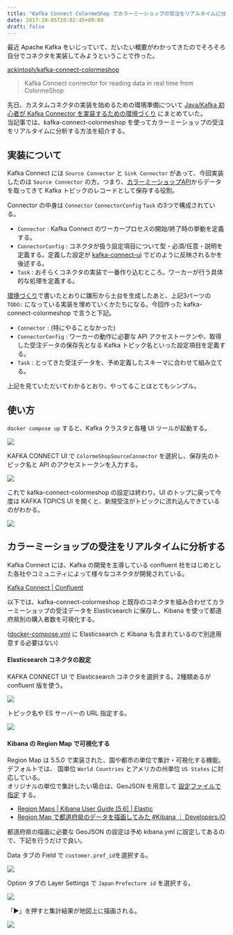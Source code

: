```yaml
---
title: "Kafka Connect ColormeShop でカラーミーショップの受注をリアルタイムに分析する"
date: 2017-10-05T20:02:45+09:00
draft: false
---
```


最近 Apache Kafka をいじっていて、だいたい概要がわかってきたのでそろそろ自分でコネクタを実装してみようということで作った。 

[ackintosh/kafka-connect-colormeshop](https://github.com/ackintosh/kafka-connect-colormeshop)

> Kafka Connect connector for reading data in real time from ColormeShop

<!--more-->

先日、カスタムコネクタの実装を始めるための環境準備について [Java/Kafka 初心者が Kafka Connector を実装するための環境づくり](/blog/2017/09/20/kafka-connector-dev/) にまとめていた。  
当記事では、kafka-connect-colormeshop を使ってカラーミーショップの受注をリアルタイムに分析する方法を紹介する。


## 実装について

Kafka Connect には `Source Connector` と `Sink Connector` があって、今回実装したのは `Source Connector` の方。つまり、[カラーミーショップAPI](https://shop-pro.jp/func/api/)からデータを取ってきて Kafka トピックのレコードとして保存する役割。

Connector の中身は `Connector` `ConnectorConfig` `Task` の3つで構成されている。

- `Connector` : Kafka Connect のワーカープロセスの開始/終了時の挙動を定義する。
- `ConnectorConfig` : コネクタが扱う設定項目について型・必須/任意・説明を定義する。定義した設定が [kafka-connect-ui](https://github.com/Landoop/kafka-connect-ui) でどのように反映されるかを後述する。
- `Task` : おそらくコネクタの実装で一番作り込むところ。ワーカーが行う具体的な処理を定義する。


[環境づくり](/blog/2017/09/20/kafka-connector-dev/)で書いたとおりに雛形から土台を生成したあと、上記3パーツの `TODO:` になっている実装を埋めていくかたちになる。今回作った kafka-connect-colormeshop で言うと下記。

- `Connector` : (特にやることなかった)
- `ConnectorConfig` : ワーカーの動作に必要な API アクセストークンや、取得した受注データの保存先となる Kafka トピック名といった設定項目を定義する。  
- `Task` : とってきた受注データを、予め定義したスキーマに合わせて組み立てる。

上記を見ていただいてわかるとおり、やってることはとてもシンプル。

## 使い方

`docker compose up` すると、Kafka クラスタと各種 UI ツールが起動する。

![](https://s3-ap-northeast-1.amazonaws.com/ackintosh.github.io/kafka-connector-colormeshop-real-time-analytics/ui-top.png)

KAFKA CONNECT UI で `ColormeShopSourceConnector` を選択し、保存先のトピック名と API のアクセストークンを入力する。

![](https://s3-ap-northeast-1.amazonaws.com/ackintosh.github.io/kafka-connector-colormeshop-real-time-analytics/kafka-connect-ui.png)

これで kafka-connect-colormeshop の設定は終わり。UI のトップに戻って今度は KAFKA TOPICS UI を開くと、新規受注がトピックに流れ込んできているのがわかる。

![](https://s3-ap-northeast-1.amazonaws.com/ackintosh.github.io/kafka-connector-colormeshop-real-time-analytics/kafka-topics-ui.png)

## カラーミーショップの受注をリアルタイムに分析する

Kafka Connect には、Kafka の開発を主導している confluent 社をはじめとした各社やコミュニティによって様々なコネクタが開発されている。

[Kafka Connect | Confluent](https://www.confluent.io/product/connectors/)

以下では、kafka-connect-colormeshop と既存のコネクタを組み合わせてカラーミーショップの受注データを Elasticsearch に保存し、Kibana を使って都道府県別の購入者数を可視化する。

([docker-compose.yml](https://github.com/ackintosh/kafka-connect-colormeshop/blob/master/docker-compose.yml) に Elasticsearch と Kibana も含まれているので別途用意する必要はない)

#### Elasticsearch コネクタの設定

KAFKA CONNECT UI で Elasticsearch コネクタを選択する。2種類あるが confluent 版を使う。  

![](https://s3-ap-northeast-1.amazonaws.com/ackintosh.github.io/kafka-connector-colormeshop-real-time-analytics/elasticsearch-connector.png)

トピック名や ES サーバーの URL 指定する。

![](https://s3-ap-northeast-1.amazonaws.com/ackintosh.github.io/kafka-connector-colormeshop-real-time-analytics/elasticsearch-connector-configuration.png)


#### Kibana の Region Map で可視化する

Region Map は 5.5.0 で実装された、国や都市の単位で集計・可視化する機能。デフォルトでは、 国単位 `World Countries` とアメリカの州単位 `US States` に対応している。  
オリジナルの単位で集計したい場合は、GeoJSON を用意して [設定ファイルで指定](https://www.elastic.co/guide/en/kibana/current/settings.html#regionmap-settings) する。

- [Region Maps | Kibana User Guide [5.6] | Elastic](https://www.elastic.co/guide/en/kibana/current/regionmap.html)
- [Region Map で都道府県のデータを描画してみた #Kibana ｜ Developers.IO](http://dev.classmethod.jp/server-side/elasticsearch/kibana-region-map-custom-geojson/)

都道府県の描画に必要な GeoJSON の設定は予め kibana.yml に設定してあるので、下記を行うだけで良い。

Data タブの Field で `customer.pref_id`を選択する。

![](https://s3-ap-northeast-1.amazonaws.com/ackintosh.github.io/kafka-connector-colormeshop-real-time-analytics/regionmap-data.png)

Option タブの Layer Settings で `Japan` `Prefecture id` を選択する。

![](https://s3-ap-northeast-1.amazonaws.com/ackintosh.github.io/kafka-connector-colormeshop-real-time-analytics/regionmap-option.png)

「▶」を押すと集計結果が地図上に描画される。

![](https://s3-ap-northeast-1.amazonaws.com/ackintosh.github.io/kafka-connector-colormeshop-real-time-analytics/regionmap-japan.png)


